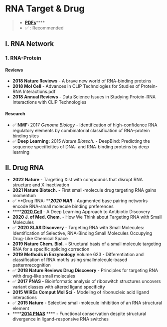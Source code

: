 # RNA Target & Drug

> * [**PDFs**](../)****
> * ✅ : Recommended

## I. RNA Network

### **1. RNA-Protein**

#### **Reviews**

* **2018 Nature Reviews** - A brave new world of RNA-binding proteins
* **2018 Mol Cell** - Advances in CLIP Technologies for Studies of Protein-RNA Interactions.pdf
* **2018 Annual Reviews** - Data Science Issues in Studying Protein–RNA Interactions with CLIP Technologies&#x20;

#### **Research**

* ✅ **NMF:** 2017 _Genome Biology_ - Identification of high-confidence RNA regulatory elements by combinatorial classification of RNA–protein binding sites
* ✅ **Deep Learning:** 2015 _Nature Biotech._ - DeepBind: Predicting the sequence specificities of DNA- and RNA-binding proteins by deep learning



## II. Drug RNA

* **2022 Nature** - Targeting Xist with compounds that disrupt RNA structure and X inactivation
* **2021 Nature Biotech.** - First small-molecule drug targeting RNA gains momentum
* ✅  **Drug RNA: **_**2020 NAR**_ - Augmented base pairing networks encode RNA-small molecule binding preferences
* ****[**2020 Cell**](https://www.sciencedirect.com/science/article/pii/S0092867420301021#!) - A Deep Learning Approach to Antibiotic Discovery
* **2020 J. of Med. Chem.** - How We Think about Targeting RNA with Small Molecules
* ✅  **2020 SLAS Discovery** - Targeting RNA with Small Molecules: Identification of Selective, RNA-Binding Small Molecules Occupying Drug-Like Chemical Space
* **2019 Nature Chem. Biol.** - Structural basis of a small molecule targeting RNA for a specific splicing correction
* **2019 Methods in Enzymology** Volume 623 - Differentiation and classification of RNA motifs using smallmolecule-based patternrecognition
* ✅  **2018 Nature Reviews Drug Discovery** - Principles for targeting RNA with drug-like small molecules
* ✅  **2017 PNAS -** Bioinformatic analysis of riboswitch structures uncovers variant classes with altered ligand specificity
* **2015 WIREs Comput Mol Sci** - Modeling of ribonucleic acid ligand interactions
* ✅  **2015 Nature** - Selective small-molecule inhibition of an RNA structural element
* ****[**2014 PNAS**](https://www.pnas.org/cgi/doi/10.1073/pnas.1414678111) **** - Functional conservation despite structural divergence in ligand-responsive RNA switches

